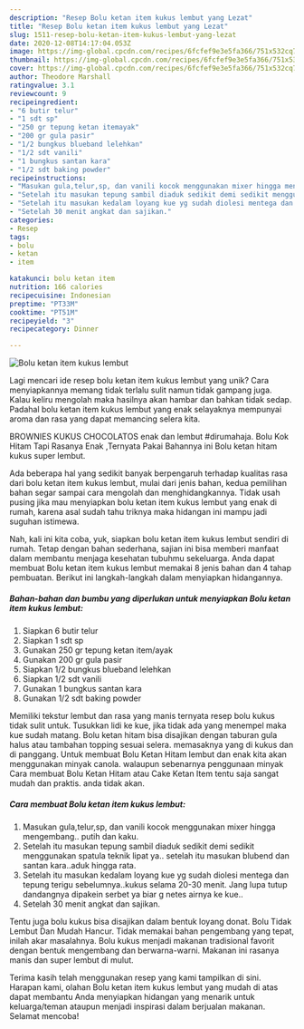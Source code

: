 ```yaml
---
description: "Resep Bolu ketan item kukus lembut yang Lezat"
title: "Resep Bolu ketan item kukus lembut yang Lezat"
slug: 1511-resep-bolu-ketan-item-kukus-lembut-yang-lezat
date: 2020-12-08T14:17:04.053Z
image: https://img-global.cpcdn.com/recipes/6fcfef9e3e5fa366/751x532cq70/bolu-ketan-item-kukus-lembut-foto-resep-utama.jpg
thumbnail: https://img-global.cpcdn.com/recipes/6fcfef9e3e5fa366/751x532cq70/bolu-ketan-item-kukus-lembut-foto-resep-utama.jpg
cover: https://img-global.cpcdn.com/recipes/6fcfef9e3e5fa366/751x532cq70/bolu-ketan-item-kukus-lembut-foto-resep-utama.jpg
author: Theodore Marshall
ratingvalue: 3.1
reviewcount: 9
recipeingredient:
- "6 butir telur"
- "1 sdt sp"
- "250 gr tepung ketan itemayak"
- "200 gr gula pasir"
- "1/2 bungkus blueband lelehkan"
- "1/2 sdt vanili"
- "1 bungkus santan kara"
- "1/2 sdt baking powder"
recipeinstructions:
- "Masukan gula,telur,sp, dan vanili kocok menggunakan mixer hingga mengembang.. putih dan kaku."
- "Setelah itu masukan tepung sambil diaduk sedikit demi sedikit menggunakan spatula teknik lipat ya.. setelah itu masukan blubend dan santan kara..aduk hingga rata."
- "Setelah itu masukan kedalam loyang kue yg sudah diolesi mentega dan tepung terigu sebelumnya..kukus selama 20-30 menit. Jang lupa tutup dandangnya dipakein serbet ya biar g netes airnya ke kue.."
- "Setelah 30 menit angkat dan sajikan."
categories:
- Resep
tags:
- bolu
- ketan
- item

katakunci: bolu ketan item 
nutrition: 166 calories
recipecuisine: Indonesian
preptime: "PT33M"
cooktime: "PT51M"
recipeyield: "3"
recipecategory: Dinner

---
```



![Bolu ketan item kukus lembut](https://img-global.cpcdn.com/recipes/6fcfef9e3e5fa366/751x532cq70/bolu-ketan-item-kukus-lembut-foto-resep-utama.jpg)

Lagi mencari ide resep bolu ketan item kukus lembut yang unik? Cara menyiapkannya memang tidak terlalu sulit namun tidak gampang juga. Kalau keliru mengolah maka hasilnya akan hambar dan bahkan tidak sedap. Padahal bolu ketan item kukus lembut yang enak selayaknya mempunyai aroma dan rasa yang dapat memancing selera kita.

BROWNIES KUKUS CHOCOLATOS enak dan lembut #dirumahaja. Bolu Kok Hitam Tapi Rasanya Enak ,Ternyata Pakai Bahannya ini Bolu ketan hitam kukus super lembut.

Ada beberapa hal yang sedikit banyak berpengaruh terhadap kualitas rasa dari bolu ketan item kukus lembut, mulai dari jenis bahan, kedua pemilihan bahan segar sampai cara mengolah dan menghidangkannya. Tidak usah pusing jika mau menyiapkan bolu ketan item kukus lembut yang enak di rumah, karena asal sudah tahu triknya maka hidangan ini mampu jadi suguhan istimewa.


Nah, kali ini kita coba, yuk, siapkan bolu ketan item kukus lembut sendiri di rumah. Tetap dengan bahan sederhana, sajian ini bisa memberi manfaat dalam membantu menjaga kesehatan tubuhmu sekeluarga. Anda dapat membuat Bolu ketan item kukus lembut memakai 8 jenis bahan dan 4 tahap pembuatan. Berikut ini langkah-langkah dalam menyiapkan hidangannya.

<!--inarticleads1-->

##### Bahan-bahan dan bumbu yang diperlukan untuk menyiapkan Bolu ketan item kukus lembut:

1. Siapkan 6 butir telur
1. Siapkan 1 sdt sp
1. Gunakan 250 gr tepung ketan item/ayak
1. Gunakan 200 gr gula pasir
1. Siapkan 1/2 bungkus blueband lelehkan
1. Siapkan 1/2 sdt vanili
1. Gunakan 1 bungkus santan kara
1. Gunakan 1/2 sdt baking powder


Memiliki tekstur lembut dan rasa yang manis ternyata resep bolu kukus tidak sulit untuk. Tusukkan lidi ke kue, jika tidak ada yang menempel maka kue sudah matang. Bolu ketan hitam bisa disajikan dengan taburan gula halus atau tambahan topping sesuai selera. memasaknya yang di kukus dan di panggang. Untuk membuat Bolu Ketan Hitam lembut dan enak kita akan menggunakan minyak canola. walaupun sebenarnya penggunaan minyak Cara membuat Bolu Ketan Hitam atau Cake Ketan Item tentu saja sangat mudah dan praktis. anda tidak akan. 

<!--inarticleads2-->

##### Cara membuat Bolu ketan item kukus lembut:

1. Masukan gula,telur,sp, dan vanili kocok menggunakan mixer hingga mengembang.. putih dan kaku.
1. Setelah itu masukan tepung sambil diaduk sedikit demi sedikit menggunakan spatula teknik lipat ya.. setelah itu masukan blubend dan santan kara..aduk hingga rata.
1. Setelah itu masukan kedalam loyang kue yg sudah diolesi mentega dan tepung terigu sebelumnya..kukus selama 20-30 menit. Jang lupa tutup dandangnya dipakein serbet ya biar g netes airnya ke kue..
1. Setelah 30 menit angkat dan sajikan.


Tentu juga bolu kukus bisa disajikan dalam bentuk loyang donat. Bolu Tidak Lembut Dan Mudah Hancur. Tidak memakai bahan pengembang yang tepat, inilah akar masalahnya. Bolu kukus menjadi makanan tradisional favorit dengan bentuk mengembang dan berwarna-warni. Makanan ini rasanya manis dan super lembut di mulut. 

Terima kasih telah menggunakan resep yang kami tampilkan di sini. Harapan kami, olahan Bolu ketan item kukus lembut yang mudah di atas dapat membantu Anda menyiapkan hidangan yang menarik untuk keluarga/teman ataupun menjadi inspirasi dalam berjualan makanan. Selamat mencoba!
